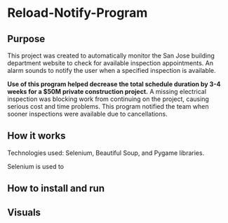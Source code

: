 # Reload-Notify-Program

## Purpose
This project was created to automatically monitor the San Jose building department website to check for available inspection appointments. An alarm sounds to notify the user when a specified inspection is available.

**Use of this program helped decrease the total schedule duration by 3-4 weeks for a $50M private construction project.** A missing electrical inspection was blocking work from continuing on the project, causing serious cost and time problems. This program notified the team when sooner inspections were available due to cancellations.

## How it works
Technologies used: Selenium, Beautiful Soup, and Pygame libraries. 

Selenium is used to 


## How to install and run


## Visuals
